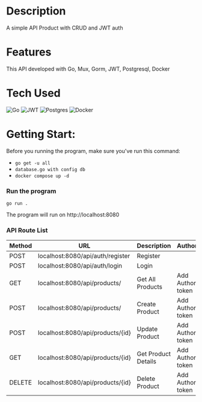 # Description
A simple API Product with CRUD and JWT auth

# Features
This API developed with Go, Mux, Gorm, JWT, Postgresql, Docker
 
# Tech Used
 ![Go](https://img.shields.io/badge/go-%2300ADD8.svg?style=for-the-badge&logo=go&logoColor=white) ![JWT](https://img.shields.io/badge/JWT-black?style=for-the-badge&logo=JSON%20web%20tokens) ![Postgres](https://img.shields.io/badge/postgres-%23316192.svg?style=for-the-badge&logo=postgresql&logoColor=white) ![Docker](https://img.shields.io/badge/docker-%230db7ed.svg?style=for-the-badge&logo=docker&logoColor=white)
      
# Getting Start:
Before you running the program, make sure you've run this command:
- `go get -u all`
- `database.go with config db`
- `docker compose up -d`

### Run the program
`go run .`

The program will run on http://localhost:8080


### API Route List
| Method | URL                                      | Description           | Authorization           |
| ------ | ---------------------------------------- | --------------------- | ------------------------|
| POST   | localhost:8080/api/auth/register         | Register              |                         |
| POST   | localhost:8080/api/auth/login            | Login                 |                         |
| GET    | localhost:8080/api/products/             | Get All Products      | Add Authorization token |
| POST   | localhost:8080/api/products/             | Create Product        | Add Authorization token |
| POST   | localhost:8080/api/products/{id}         | Update Product        | Add Authorization token |
| GET    | localhost:8080/api/products/{id}         | Get Product Details   | Add Authorization token |
| DELETE | localhost:8080/api/products/{id}         | Delete Product        | Add Authorization token |

 
<!-- </> with 💛 by readMD (https://readmd.itsvg.in) -->
